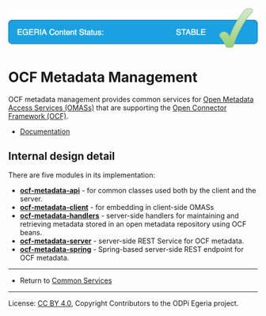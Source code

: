 <!-- SPDX-License-Identifier: CC-BY-4.0 -->
<!-- Copyright Contributors to the ODPi Egeria project. -->

![Released](../../../images/egeria-content-status-released.png#pagewidth)

# OCF Metadata Management

OCF metadata management provides common services for
[Open Metadata Access Services (OMASs)](../../access-services) that are supporting
the [Open Connector Framework (OCF)](../../frameworks/open-connector-framework).

* [Documentation](https://egeria-project.org/services/ocf-metadata-management)

## Internal design detail

There are five modules in its implementation:

* **[ocf-metadata-api](ocf-metadata-api)** - for common classes used both by the client and the server.
* **[ocf-metadata-client](ocf-metadata-client)** - for embedding in client-side OMASs
* **[ocf-metadata-handlers](ocf-metadata-handlers)** - server-side handlers for maintaining and retrieving metadata
stored in an open metadata repository using OCF beans.
* **[ocf-metadata-server](ocf-metadata-server)** - server-side REST Service for OCF metadata.
* **[ocf-metadata-spring](ocf-metadata-spring)** - Spring-based server-side REST endpoint for OCF metadata.


----
* Return to [Common Services](..)


----
License: [CC BY 4.0](https://creativecommons.org/licenses/by/4.0/),
Copyright Contributors to the ODPi Egeria project.